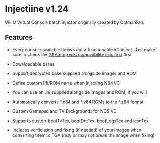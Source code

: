 # Injectiine v1.24
Wii U Virtual Console batch injector originally created by CatmanFan.

## Features
- Every console available throws out a functionable VC inject. Just make sure to check the [GBAtemp wiki compatibility lists first]() first.

- Downloadable bases

- Support decrypted base supplied alongside images and ROM

- Define custom INI/ROM name when injecting N64 VC 

- You can use an .ini supplied alongside images and ROM, if you will

- Automatically converts *.n64 and *.v64 ROMs to the *.z64 format

- Custom Gamepad and TV Backgrounds for NDS VC

- Supports custom bootTvTex, bootDrcTex, bootLogoTex and iconTex

- Includes verficiation and fixing (if needed) of your images when converting them to TGA (may or may not break the image when fixing)

